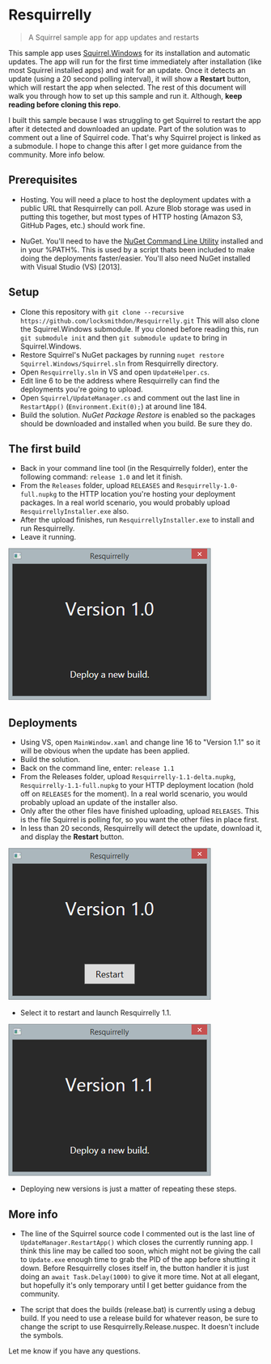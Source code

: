 Resquirrelly
====================

> A Squirrel sample app for app updates and restarts

This sample app uses [Squirrel.Windows](https://github.com/Squirrel/Squirrel.Windows)
for its installation and automatic updates. The app will run for the first time
immediately after installation (like most Squirrel installed apps) and wait for
an update. Once it detects an update (using a 20 second polling interval), it will
show a **Restart** button, which will restart the app when selected. The rest of
this document will walk you through how to set up this sample and run it. Although,
**keep reading before cloning this repo**.

I built this sample because I was struggling to get Squirrel to restart the app
after it detected and downloaded an update. Part of the solution was to comment
out a line of Squirrel code. That's why Squirrel project is linked as a submodule.
I hope to change this after I get more guidance from the community. More info below.

## Prerequisites

* Hosting. You will need a place to host the deployment updates with a
public URL that Resquirrelly can poll. Azure Blob storage was used in putting
this together, but most types of HTTP hosting (Amazon S3, GitHub Pages, etc.)
should work fine.

* NuGet. You'll need to have the [NuGet Command Line Utility](http://nuget.org/nuget.exe)
installed and in your %PATH%. This is used by a script thats been included to make
doing the deployments faster/easier. You'll also need NuGet installed with Visual
Studio (VS) [2013].

## Setup

* Clone this repository with `git clone --recursive https://github.com/locksmithdon/Resquirrelly.git`
This will also clone the Squirrel.Windows submodule. If you cloned before reading
this, run `git submodule init` and then `git submodule update` to bring in Squirrel.Windows.
* Restore Squirrel's NuGet packages by running `nuget restore Squirrel.Windows/Squirrel.sln`
from Resquirrelly directory.
* Open `Resquirrelly.sln` in VS and open `UpdateHelper.cs`.
* Edit line 6 to be the address where Resquirrelly can find the deployments
you're going to upload.
* Open `Squirrel/UpdateManager.cs` and comment out the last line in `RestartApp()`
(`Environment.Exit(0);`) at around line 184.
* Build the solution. _NuGet Package Restore_ is enabled so the packages should
be downloaded and installed when you build. Be sure they do.

## The first build

* Back in your command line tool (in the Resquirrelly folder), enter the following
command: `release 1.0` and let it finish.
* From the `Releases` folder, upload `RELEASES` and `Resquirrelly-1.0-full.nupkg` to the
HTTP location you're hosting your deployment packages. In a real world scenario,
you would probably upload `ResquirrellyInstaller.exe` also.
* After the upload finishes, run `ResquirrellyInstaller.exe` to install and run
Resquirrelly.
* Leave it running.

![Version 1.0](Images/Version-1.0.png)

## Deployments

* Using VS, open `MainWindow.xaml` and change line 16 to "Version 1.1" so it will
be obvious when the update has been applied.
* Build the solution.
* Back on the command line, enter: `release 1.1`
* From the Releases folder, upload `Resquirrelly-1.1-delta.nupkg`,
`Resquirrelly-1.1-full.nupkg` to your HTTP deployment location (hold off on
`RELEASES` for the moment). In a real world scenario, you would probably upload
an update of the installer also.
* Only after the other files have finished uploading, upload `RELEASES`. This
is the file Squirrel is polling for, so you want the other files in place first.
* In less than 20 seconds, Resquirrelly will detect the update, download it, and
display the **Restart** button.

![Version 1.0 updates ready](Images/Version-1.0-restart.png)

* Select it to restart and launch Resquirrelly 1.1.

![Version 1.1](Images/Version-1.1.png)

* Deploying new versions is just a matter of repeating these steps.

## More info

* The line of the Squirrel source code I commented out is the last line of
`UpdateManager.RestartApp()` which closes the currently running app. I think this
line may be called too soon, which might not be giving the call to `Update.exe`
enough time to grab the PID of the app before shutting it down. Before
Resquirrelly closes itself in, the button handler it is just doing an
`await Task.Delay(1000)` to give it more time. Not at all elegant, but hopefully
it's only temporary until I get better guidance from the community.

* The script that does the builds (release.bat) is currently using a debug build.
If you need to use a release build for whatever reason, be sure to change the
script to use Resquirrelly.Release.nuspec. It doesn't include the symbols.

Let me know if you have any questions.




